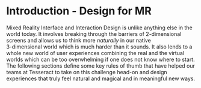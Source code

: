# Introduction - Design for MR

Mixed Reality Interface and Interaction Design is unlike anything else in the world today. It involves breaking through the barriers of 2-dimensional screens and allows us to think more _naturally_ in our native\
3-dimensional world which is much harder than it sounds. It also lends to a whole new world of user experiences combining the real and the virtual worlds which can be too overwhelming if one does not know where to start. The following sections define some key rules of thumb that have helped our teams at Tesseract to take on this challenge head-on and design experiences that truly feel natural and magical and in meaningful new ways.
